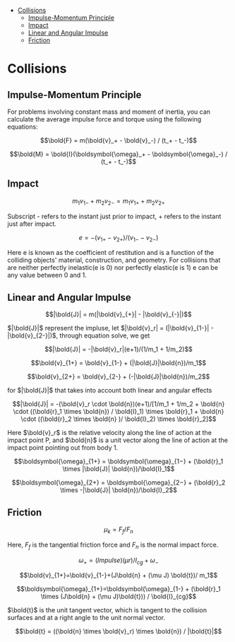 - [Collisions](#collisions)
  - [Impulse-Momentum Principle](#impulse-momentum-principle)
  - [Impact](#impact)
  - [Linear and Angular Impulse](#linear-and-angular-impulse)
  - [Friction](#friction)


# Collisions

## Impulse-Momentum Principle

For problems involving constant mass and moment of inertia, you can calculate the average impulse force and torque using the following equations:

$$\bold{F} = m(\bold{v}_+ - \bold{v}_-) / (t_+ - t_-)$$

$$\bold{M} = \bold{I}(\boldsymbol{\omega}_+ - \boldsymbol{\omega}_-) / (t_+ - t_-)$$

## Impact

$$m_1v_{1-}+m_2v_{2-} = m_1v_{1+} + m_2v_{2+}$$

Subscript - refers to the instant just prior to impact, + refers to the instant just after impact.


$$e = -(v_{1+} - v_{2+}) / (v_{1-} - v_{2-})$$

Here e is known as the coefficient of restitution and is a function of the colliding objects' material, construction, and geometry. For collisions that are neither perfectly inelastic(e is 0) nor perfectly elastic(e is 1) e can be any value between 0 and 1.

## Linear and Angular Impulse

$$|\bold{J}| = m(|\bold{v}_{+}| - |\bold{v}_{-}|)$$

$|\bold{J}|$ represent the impluse, let $|\bold{v}_r| = (|\bold{v}_{1-}| - |\bold{v}_{2-}|)$, through equation solve, we get

$$|\bold{J}| = -|\bold{v}_r|(e+1)/(1/m_1 + 1/m_2)$$

$$\bold{v}_{1+} = \bold{v}_{1-} + (|\bold{J}|\bold{n})/m_1$$

$$\bold{v}_{2+} = \bold{v}_{2-} + (-|\bold{J}|\bold{n})/m_2$$

for $|\bold{J}|$ that takes into account both linear and angular effects

$$|\bold{J}| = -(\bold{v}_r \cdot \bold{n})(e+1)/[1/m_1 + 1/m_2 + \bold{n} \cdot ((\bold{r}_1 \times \bold{n}) / \bold{I}_1) \times \bold{r}_1 + \bold{n} \cdot ((\bold{r}_2 \times \bold{n} )/ \bold{I}_2) \times \bold{r}_2]$$

Here $\bold{v}_r$ is the relative velocity along the line of action at the impact point P, and $\bold{n}$ is a unit vector along the line of action at the impact point pointing out from body 1.

$$\boldsymbol{\omega}_{1+} = \boldsymbol{\omega}_{1−} + (\bold{r}_1 \times |\bold{J}| \bold{n})/\bold{I}_1$$

$$\boldsymbol{\omega}_{2+} = \boldsymbol{\omega}_{2−} + (\bold{r}_2 \times -|\bold{J}| \bold{n})/\bold{I}_2$$

## Friction

$$\mu_k = F_f / F_n$$

Here, $F_f$ is the tangential friction force and $F_n$ is the normal impact force. 

$$\omega_+=(Impulse)(\mu r)/I_{cg} + \omega_-$$

$$\bold{v}_{1+}=\bold{v}_{1-}+(J\bold{n} + (\mu J) \bold{t})/ m_1$$

$$\boldsymbol{\omega}_{1+}=\boldsymbol{\omega}_{1-} + (\bold{r}_1 \times (J\bold{n} + (\mu J)\bold{t})) / \bold{I}_{cg}$$

$\bold{t}$ is the unit tangent vector, which is tangent to the collision surfaces and at a right angle to the unit normal vector.

$$\bold{t} = ((\bold{n} \times \bold{v}_r) \times \bold{n}) / |\bold{t}|$$
